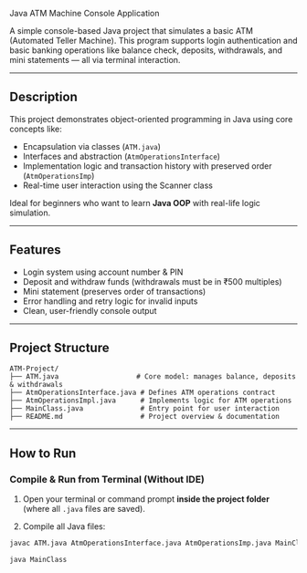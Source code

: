 Java ATM Machine Console Application

A simple console-based Java project that simulates a basic ATM (Automated Teller Machine). This program supports login authentication and basic banking operations like balance check, deposits, withdrawals, and mini statements — all via terminal interaction.

---

## Description

This project demonstrates object-oriented programming in Java using core concepts like:
- Encapsulation via classes (`ATM.java`)
- Interfaces and abstraction (`AtmOperationsInterface`)
- Implementation logic and transaction history with preserved order (`AtmOperationsImp`)
- Real-time user interaction using the Scanner class

Ideal for beginners who want to learn **Java OOP** with real-life logic simulation.

---

## Features

- Login system using account number & PIN
- Deposit and withdraw funds (withdrawals must be in ₹500 multiples)
- Mini statement (preserves order of transactions)
- Error handling and retry logic for invalid inputs
- Clean, user-friendly console output

---

## Project Structure

```
ATM-Project/
├── ATM.java                   # Core model: manages balance, deposits & withdrawals
├── AtmOperationsInterface.java # Defines ATM operations contract
├── AtmOperationsImpl.java      # Implements logic for ATM operations
├── MainClass.java              # Entry point for user interaction
├── README.md                   # Project overview & documentation
```
---

## How to Run

### Compile & Run from Terminal (Without IDE)

1. Open your terminal or command prompt **inside the project folder** (where all `.java` files are saved).

2. Compile all Java files:
```bash
javac ATM.java AtmOperationsInterface.java AtmOperationsImp.java MainClass.java

java MainClass


